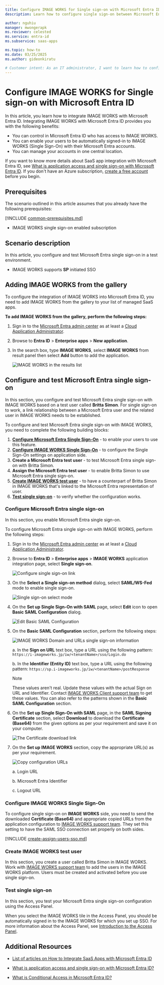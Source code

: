 ```yaml
---
title: Configure IMAGE WORKS for Single sign-on with Microsoft Entra ID
description: Learn how to configure single sign-on between Microsoft Entra ID and IMAGE WORKS.

author: nguhiu
manager: mwongerapk
ms.reviewer: celested
ms.service: entra-id
ms.subservice: saas-apps

ms.topic: how-to
ms.date: 03/25/2025
ms.author: gideonkiratu

# Customer intent: As an IT administrator, I want to learn how to configure single sign-on between Microsoft Entra ID and IMAGE WORKS so that I can control who has access to IMAGE WORKS, enable automatic sign-in with Microsoft Entra accounts, and manage my accounts in one central location.
---
```

# Configure IMAGE WORKS for Single sign-on with Microsoft Entra ID

In this article,  you learn how to integrate IMAGE WORKS with Microsoft Entra ID.
Integrating IMAGE WORKS with Microsoft Entra ID provides you with the following benefits:

* You can control in Microsoft Entra ID who has access to IMAGE WORKS.
* You can enable your users to be automatically signed-in to IMAGE WORKS (Single Sign-On) with their Microsoft Entra accounts.
* You can manage your accounts in one central location.

If you want to know more details about SaaS app integration with Microsoft Entra ID, see [What is application access and single sign-on with Microsoft Entra ID](~/identity/enterprise-apps/what-is-single-sign-on.md).
If you don't have an Azure subscription, [create a free account](https://azure.microsoft.com/pricing/purchase-options/azure-account?cid=msft_learn) before you begin.

## Prerequisites

The scenario outlined in this article assumes that you already have the following prerequisites:

[!INCLUDE [common-prerequisites.md](~/identity/saas-apps/includes/common-prerequisites.md)]
* IMAGE WORKS single sign-on enabled subscription

## Scenario description

In this article,  you configure and test Microsoft Entra single sign-on in a test environment.

* IMAGE WORKS supports **SP** initiated SSO

## Adding IMAGE WORKS from the gallery

To configure the integration of IMAGE WORKS into Microsoft Entra ID, you need to add IMAGE WORKS from the gallery to your list of managed SaaS apps.

**To add IMAGE WORKS from the gallery, perform the following steps:**

1. Sign in to the [Microsoft Entra admin center](https://entra.microsoft.com) as at least a [Cloud Application Administrator](~/identity/role-based-access-control/permissions-reference.md#cloud-application-administrator).
1. Browse to **Entra ID** > **Enterprise apps** > **New application**.
1. In the search box, type **IMAGE WORKS**, select **IMAGE WORKS** from result panel then select **Add** button to add the application.

	 ![IMAGE WORKS in the results list](common/search-new-app.png)

<a name='configure-and-test-azure-ad-single-sign-on'></a>

## Configure and test Microsoft Entra single sign-on

In this section, you configure and test Microsoft Entra single sign-on with IMAGE WORKS based on a test user called **Britta Simon**.
For single sign-on to work, a link relationship between a Microsoft Entra user and the related user in IMAGE WORKS needs to be established.

To configure and test Microsoft Entra single sign-on with IMAGE WORKS, you need to complete the following building blocks:

1. **[Configure Microsoft Entra Single Sign-On](#configure-azure-ad-single-sign-on)** - to enable your users to use this feature.
2. **[Configure IMAGE WORKS Single Sign-On](#configure-image-works-single-sign-on)** - to configure the Single Sign-On settings on application side.
3. **Create a Microsoft Entra test user** - to test Microsoft Entra single sign-on with Britta Simon.
4. **Assign the Microsoft Entra test user** - to enable Britta Simon to use Microsoft Entra single sign-on.
5. **[Create IMAGE WORKS test user](#create-image-works-test-user)** - to have a counterpart of Britta Simon in IMAGE WORKS that's linked to the Microsoft Entra representation of user.
6. **[Test single sign-on](#test-single-sign-on)** - to verify whether the configuration works.

<a name='configure-azure-ad-single-sign-on'></a>

### Configure Microsoft Entra single sign-on

In this section, you enable Microsoft Entra single sign-on.

To configure Microsoft Entra single sign-on with IMAGE WORKS, perform the following steps:

1. Sign in to the [Microsoft Entra admin center](https://entra.microsoft.com) as at least a [Cloud Application Administrator](~/identity/role-based-access-control/permissions-reference.md#cloud-application-administrator).
1. Browse to **Entra ID** > **Enterprise apps** > **IMAGE WORKS** application integration page, select **Single sign-on**.

    ![Configure single sign-on link](common/select-sso.png)

1. On the **Select a Single sign-on method** dialog, select **SAML/WS-Fed** mode to enable single sign-on.

    ![Single sign-on select mode](common/select-saml-option.png)

1. On the **Set up Single Sign-On with SAML** page, select **Edit** icon to open **Basic SAML Configuration** dialog.

	![Edit Basic SAML Configuration](common/edit-urls.png)

1. On the **Basic SAML Configuration** section, perform the following steps:

    ![IMAGE WORKS Domain and URLs single sign-on information](common/sp-identifier.png)

	a. In the **Sign on URL** text box, type a URL using the following pattern:
    `https://i-imageworks.jp/iw/<tenantName>/sso/Login.do`

    b. In the **Identifier (Entity ID)** text box, type a URL using the following pattern:
    `https://sp.i-imageworks.jp/iw/<tenantName>/postResponse`

	> [!NOTE]
	> These values aren't real. Update these values with the actual Sign on URL and Identifier. Contact [IMAGE WORKS Client support team](mailto:iw-sd-support@fujifilm.com) to get these values. You can also refer to the patterns shown in the **Basic SAML Configuration** section.

4. On the **Set up Single Sign-On with SAML** page, in the **SAML Signing Certificate** section, select **Download** to download the **Certificate (Base64)** from the given options as per your requirement and save it on your computer.

	![The Certificate download link](common/certificatebase64.png)

1. On the **Set up IMAGE WORKS** section, copy the appropriate URL(s) as per your requirement.

	![Copy configuration URLs](common/copy-configuration-urls.png)

	a. Login URL

	b. Microsoft Entra Identifier

	c. Logout URL

### Configure IMAGE WORKS Single Sign-On

To configure single sign-on on **IMAGE WORKS** side, you need to send the downloaded **Certificate (Base64)** and appropriate copied URLs from the application configuration to [IMAGE WORKS support team](mailto:iw-sd-support@fujifilm.com). They set this setting to have the SAML SSO connection set properly on both sides.

<a name='create-an-azure-ad-test-user'></a>

[!INCLUDE [create-assign-users-sso.md](~/identity/saas-apps/includes/create-assign-users-sso.md)]

### Create IMAGE WORKS test user

In this section, you create a user called Britta Simon in IMAGE WORKS. Work with [IMAGE WORKS support team](mailto:iw-sd-support@fujifilm.com) to add the users in the IMAGE WORKS platform. Users must be created and activated before you use single sign-on.

### Test single sign-on

In this section, you test your Microsoft Entra single sign-on configuration using the Access Panel.

When you select the IMAGE WORKS tile in the Access Panel, you should be automatically signed in to the IMAGE WORKS for which you set up SSO. For more information about the Access Panel, see [Introduction to the Access Panel](https://support.microsoft.com/account-billing/sign-in-and-start-apps-from-the-my-apps-portal-2f3b1bae-0e5a-4a86-a33e-876fbd2a4510).

## Additional Resources

- [List of articles on How to Integrate SaaS Apps with Microsoft Entra ID](./tutorial-list.md)

- [What is application access and single sign-on with Microsoft Entra ID?](~/identity/enterprise-apps/what-is-single-sign-on.md)

- [What is Conditional Access in Microsoft Entra ID?](~/identity/conditional-access/overview.md)
